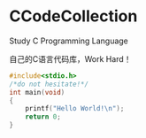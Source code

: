 CCodeCollection
===============

Study C Programming Language

自己的C语言代码库，Work Hard！

```c
#include<stdio.h>
/*do not hesitate!*/
int main(void)
{
	printf("Hello World!\n");
	return 0;
}
```

